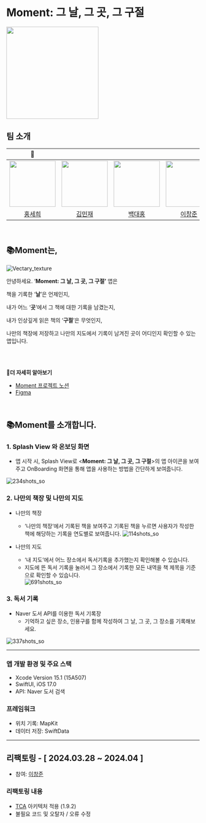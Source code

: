 

# Moment:  그 날, 그 곳, 그 구절
<img width="240" height="240" border:0px src="https://github.com/APP-iOS3rd/PJ2T3_Boooook/assets/103061387/f5665848-b4f4-4e48-a69b-3a50d1f1f766"/>

## 팀 소개

  |👑|||||
  | :-----: | :-----: | :-----: | :-----: | :-----: |
  |<img width="120" height="120" border:0px src="https://avatars.githubusercontent.com/u/103061387?v=4"/>|<img width="120" height="120" border:0px src="https://avatars.githubusercontent.com/u/80156515?v=4"/>|<img width="120" height="120" border:0px src="https://avatars.githubusercontent.com/u/75058050?v=4"/>|<img width="120" height="120" border:0px src="https://avatars.githubusercontent.com/u/109324421?v=4"/>|<img width="120" height="120" border:0px src="https://avatars.githubusercontent.com/u/120158212?v=4"/>|
  |[홍세희](https://github.com/SAY-Hong)|[김민재](https://github.com/bdrsky2010)|[백대홍](https://github.com/DevLarva)|[이창준](https://github.com/Phangg)|[정인선](https://github.com/withseon)|

<br>


## 📚Moment는,
![Vectary_texture](https://github.com/APP-iOS3rd/PJ2T3_Boooook/assets/75058050/a80f25bb-5e3e-4985-a7e6-9834b03bba93)

안녕하세요.  ‘**Moment:  그 날, 그 곳, 그 구절’** 앱은

책을 기록한  ‘**날**’은 언제인지,

내가 어느 ‘**곳**’에서 그 책에 대한 기록을 남겼는지,

내가 인상깊게 읽은 책의 ‘**구절**’은 무엇인지,

나만의 책장에 저장하고 나만의 지도에서 기록이 남겨진 곳이 어디인지 확인할 수 있는 앱입니다. 

<br>
<br>

🔗**더 자세히 알아보기**
- [Moment 프로젝트 노션](https://glacier-coneflower-d58.notion.site/Moment-f97396505f86478a8d26c25d891b91cf?pvs=4)
- [Figma](https://www.figma.com/file/1UzNLAqUxy6OkCSJ9lNxID/BOOOOOK?type=design&node-id=0%3A1&mode=design&t=NiwmFAYS2dh1v3IH-1)
<br>

## 📚Moment를 소개합니다.

### 1. Splash View 와 온보딩 화면

- 앱 시작 시, Splash View로 <**Moment:  그 날, 그 곳, 그 구절**>의 앱 아이콘을 보여주고
      OnBoarding 화면을 통해 앱을 사용하는 방법을 간단하게 보여줍니다. 
        
![234shots_so](https://github.com/APP-iOS3rd/PJ2T3_Boooook/assets/75058050/146a4765-6f44-4695-817f-c36dd878de79)



### 2. 나만의 책장 및 나만의 지도



 




   - 나만의 책장
        - ‘나만의 책장’에서 기록된 책을 보여주고 기록된 책을 누르면 사용자가 작성한 책에 해당하는 기록을 연도별로 보여줍니다.
![114shots_so](https://github.com/APP-iOS3rd/PJ2T3_Boooook/assets/75058050/c8fd26fa-407f-4e01-af14-c562285abdb1)

    




    
   - 나만의 지도
        - ‘내 지도’에서 어느 장소에서 독서기록을 추가했는지 확인해볼 수 있습니다.
        - 지도에 뜬 독서 기록을 눌러서 그 장소에서 기록한 모든 내역을 책 제목을 기준으로 확인할 수 있습니다.  
![691shots_so](https://github.com/APP-iOS3rd/PJ2T3_Boooook/assets/75058050/0f8a5f39-dce9-432e-9f5f-b07dee80b563)

    








### 3. 독서 기록
 - Naver 도서 API를 이용한 독서 기록장
    - 기억하고 싶은 장소, 인용구를 함께 작성하여 그 날, 그 곳, 그 장소를 기록해보세요.   

![337shots_so](https://github.com/APP-iOS3rd/PJ2T3_Boooook/assets/75058050/0b67ec17-8bdf-4947-85c2-47c047f2da49)


---


### 앱 개발 환경 및 주요 스택
- Xcode Version 15.1 (15A507)
- SwiftUI, iOS 17.0
- API: Naver 도서 검색

### 프레임워크
- 위치 기록: MapKit
- 데이터 저장: SwiftData


---


## 리팩토링 - [ 2024.03.28 ~ 2024.04 ]
- 참여: [이창준](https://github.com/Phangg)

### 리팩토링 내용
- [TCA](https://github.com/pointfreeco/swift-composable-architecture) 아키텍처 적용 (1.9.2)
- 불필요 코드 및 오탈자 / 오류 수정
